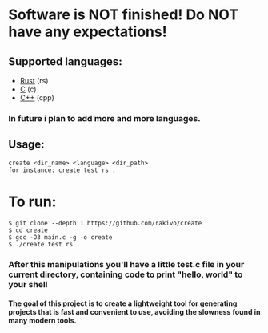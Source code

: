 # Software is NOT finished! Do NOT have any expectations!

## Supported languages:
- [Rust](https://github.com/rust-lang/rust) (rs)
- [C](https://en.wikipedia.org/wiki/C_(programming_language)) (c)
- [C++](https://en.wikipedia.org/wiki/C%2B%2B) (cpp)

### In future i plan to add more and more languages.

## Usage:
```shell
create <dir_name> <language> <dir_path>
for instance: create test rs .
```

# To run: 
```shell
$ git clone --depth 1 https://github.com/rakivo/create
$ cd create
$ gcc -O3 main.c -g -o create
$ ./create test rs .
```

### After this manipulations you'll have a little test.c file in your current directory, containing code to print "hello, world" to your shell
#### The goal of this project is to create a lightweight tool for generating projects that is fast and convenient to use, avoiding the slowness found in many modern tools.
